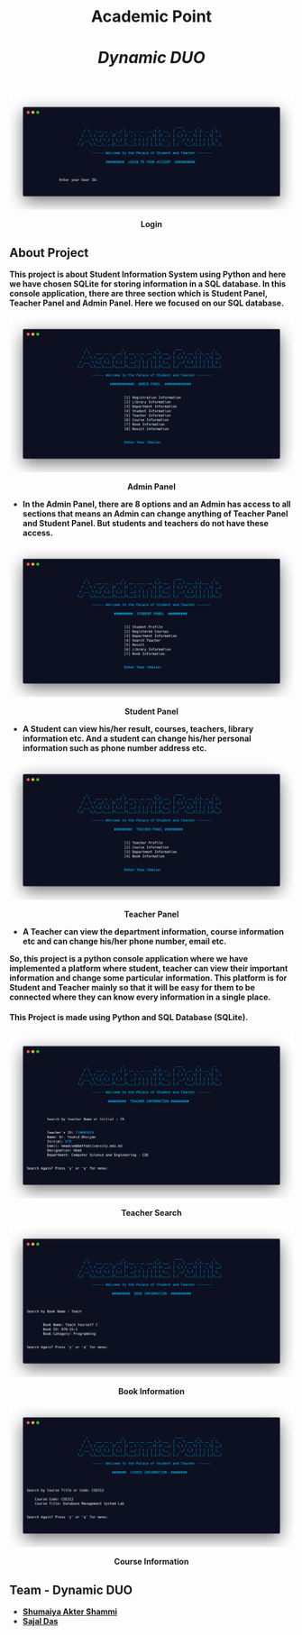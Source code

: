 <h1 align="center"><b>Academic Point</br>
<h5>Dynamic DUO</h5>
</h1>



![login](images/login.png)
<p align="center">Login</p>



## About Project
<p>
This project is about Student Information System using Python and here we have chosen SQLite for storing information in a SQL database. In this console application, there are three section which is Student Panel, Teacher Panel and Admin Panel. Here we focused on our SQL database. 

![admin](images/admin-panel.png)
<p align="center">Admin Panel</p>

* In the **Admin Panel**, there are 8 options and an Admin has access to all sections that means an Admin can change anything of Teacher Panel and Student Panel. But students and teachers do not have these access. 

![student](images/student-panel.png)
<p align="center">Student Panel</p>

* A **Student** can view his/her result, courses, teachers, library information etc. 
And a student can change his/her personal information such as phone number address etc. 

![teacher](images/teacher-panel.png)
<p align="center">Teacher Panel</p>

* A **Teacher** can view the department information, course information etc and can change his/her phone number, email etc. 

So, this project is a python console application where we have implemented a platform where student, teacher can view their important information and change some particular information. **This platform is for Student and Teacher mainly so that it will be easy for them to be connected where they can know every information in a single place.**
</br></p>



#### This Project is made using Python and SQL Database (SQLite).

![teacher-search](images/teacher-search.png)
<p align="center">Teacher Search</p>


![book](images/book-info.png)
<p align="center">Book Information</p>

![course](images/course-info.png)
<p align="center">Course Information</p>




## Team - Dynamic DUO
  * [Shumaiya Akter Shammi](https://github.com/Shammi179)<br>
  * [Sajal Das](https://github.com/sajaldas19)  
